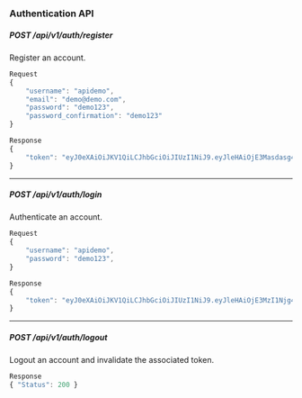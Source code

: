 ### Authentication API
##### POST /api/v1/auth/register
Register an account.
```js
Request
{
    "username": "apidemo",
    "email": "demo@demo.com",
    "password": "demo123",
    "password_confirmation": "demo123"
}
```

```js
Response
{
    "token": "eyJ0eXAiOiJKV1QiLCJhbGciOiJIUzI1NiJ9.eyJleHAiOjE3Masdasg4MTEsImlzcyI6IlByaW50ZXJseW54Iiwic3ViIjoiMmVmNDQyZmUtYjg5Yy00NDZasdDI0NmRhN2UxODM2In0.U11rn1AjfzbAAvWrzMOJHOyiQkcogYF2FJZ0RijqgU0"
}
```
---

##### POST /api/v1/auth/login
Authenticate an account.
```js
Request
{
    "username": "apidemo",
    "password": "demo123",
}
```
```js
Response
{
    "token": "eyJ0eXAiOiJKV1QiLCJhbGciOiJIUzI1NiJ9.eyJleHAiOjE3MzI1Njg4MTEsImlzcasdByaW50ZXJseW54Iiwic3ViIjoiMmVmNDQyasdasdA0NDZkLTlkNDMtMDI0NmRhN2UxODM2In0.U11rn1AjfzbAAvWrzMOJHOyiQkcogYF2FJZ0RijqgU0"
}
```
---

##### POST /api/v1/auth/logout
Logout an account and invalidate the associated token.

```js
Response
{ "Status": 200 }
```
